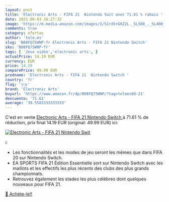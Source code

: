 ```yaml
---
layout: post
title: 'Electronic Arts - FIFA 21  Nintendo Swit avec 71.61 % rabais '
date: 2021-06-03 16:27:32
image: 'https://m.media-amazon.com/images/I/51+X5+G6Z2L._SL500_._SL400_.jpg'
comments: true
category: ofertas
author: 'tole.es'
slug: 'B08FQ75WNP-fr Electronic Arts - FIFA 21 Nintendo Switch'
sku: 'B08FQ75WNP-fr'
tags: [ 'Jeux vidéo','electronic arts', ]
actualPrice: 14.19 EUR
currency: EUR
price: 14.19
comparePrice: 49.99 EUR
prodname: 'Electronic Arts - FIFA 21  Nintendo Switch '
country: 'fr'
flag: '🇫🇷'
brand: 'Electronic Arts'
buyurl: 'https://www.amazon.fr/dp/B08FQ75WNP/?tag=tolees0d-21'
descuento: '71.61'
average: '39.5583333333333'
---
```


C'est en vente [Electronic Arts - FIFA 21  Nintendo Switch ](https://www.amazon.fr/dp/B08FQ75WNP/?tag=tolees0d-21)  à  71.61 % de réduction, prix final  14.19 EUR (original: 49.99 EUR) ici:

[![Electronic Arts - FIFA 21  Nintendo Swit](https://m.media-amazon.com/images/I/51+X5+G6Z2L._SL500_._SL400_.jpg)](https://www.amazon.fr/dp/B08FQ75WNP/?tag=tolees0d-21)

ℹ️:

- Les fonctionnalités et les modes de jeu seront les mêmes que dans FIFA 20 sur Nintendo Switch.
- EA SPORTS FIFA 21 Édition Essentielle sort sur Nintendo Switch avec les maillots et les effectifs les plus récents des clubs des plus grands championnats.
- Retrouvez également les stades les plus célèbres dont quelques nouveaux pour FIFA 21.

[🛒 Achète-le!!](https://www.amazon.fr/dp/B08FQ75WNP/?tag=tolees0d-21)
